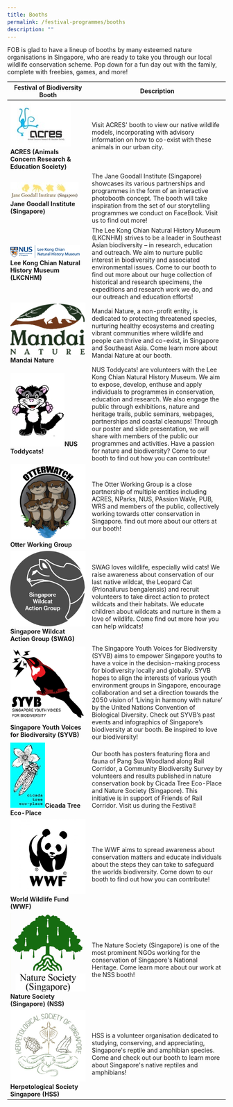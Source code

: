 ```yaml
---
title: Booths
permalink: /festival-programmes/booths
description: ""
---
```

FOB is glad to have a lineup of booths by many esteemed nature organisations in Singapore, who are ready to take you through our local wildlife conservation scheme. Pop down for a fun day out with the family, complete with freebies, games, and more!


| Festival of Biodiversity Booth| Description | 
| -------- | -------- | 
| ![](/images/Logos/ACRES%20image.jpg)**ACRES (Animals Concern Research & Education Society)** |  Visit ACRES' booth to view our native wildlife models, incorporating with advisory information on how to co-exist with these animals in our urban city.  
|![](/images/Logos/janegoodall.jpg)**Jane Goodall Institute (Singapore)** | The Jane Goodall Institute (Singapore) showcases its various partnerships and programmes in the form of an interactive photobooth concept. The booth will take inspiration from the set of our storytelling programmes we conduct on FaceBook. Visit us to find out more!|
|![](/images/Logos/LeeKongChianMuseum.png)**Lee Kong Chian Natural History Museum (LKCNHM)**|The Lee Kong Chian Natural History Museum (LKCNHM) strives to be a leader in Southeast Asian biodiversity – in research, education and outreach. We aim to nurture public interest in biodiversity and associated environmental issues. Come to our booth to find out more about our huge collection of historical and research specimens, the expeditions and research work we do, and our outreach and education efforts!
|![](/images/Logos/mandai-nature.jpg)**Mandai Nature**|Mandai Nature, a non-profit entity, is dedicated to protecting threatened species, nurturing healthy ecosystems and creating vibrant communities where wildlife and people can thrive and co-exist, in Singapore and Southeast Asia. Come learn more about Mandai Nature at our booth.
|![](/images/Logos/toddycat.jpg)**NUS Toddycats!**|NUS Toddycats! are volunteers with the Lee Kong Chian Natural History Museum. We aim to expose, develop, enthuse and apply individuals to programmes in conservation, education and research. We also engage the public through exhibitions, nature and heritage trails, public seminars, webpages, partnerships and coastal cleanups! Through our poster and slide presentation, we will share with members of the public our programmes and activities. Have a passion for nature and biodiversity? Come to our booth to find out how you can contribute!
|![](/images/Logos/otterwatch.jpg)**Otter Working Group**|The Otter Working Group is a close partnership of multiple entities including ACRES, NParks, NUS, PAssion WaVe, PUB, WRS and members of the public, collectively working towards otter conservation in Singapore. find out more about our otters at our booth!
|![](/images/Logos/swag.png)**Singapore Wildcat Action Group (SWAG)**|SWAG loves wildlife, especially wild cats! We raise awareness about conservation of our last native wildcat, the Leopard Cat (Prionailurus bengalensis) and recruit volunteers to take direct action to protect wildcats and their habitats. We educate children about wildcats and nurture in them a love of wildlife. Come find out more how you can help wildcats!
|![](/images/Logos/syvb-logo.png)**Singapore Youth Voices for Biodiversity (SYVB)**|The Singapore Youth Voices for Biodiversity (SYVB) aims to empower Singapore youths to have a voice in the decision-making process for biodiversity locally and globally. SYVB hopes to align the interests of various youth environment groups in Singapore, encourage collaboration and set a direction towards the 2050 vision of ‘Living in harmony with nature’ by the United Nations Convention of Biological Diversity. Check out SYVB’s past events and infographics of Singapore’s biodiversity at our booth. Be inspired to love our biodiversity!
|![](/images/Logos/cicada.jpg)**Cicada Tree Eco-Place**|Our booth has posters featuring flora and fauna of Pang Sua Woodland along Rail Corridor, a Community Biodiversity Survey by volunteers and results published in nature conservation book by Cicada Tree Eco-Place and Nature Society (Singapore). This initiative is in support of Friends of Rail Corridor. Visit us during the Festival!|
|![](/images/Logos/wwfsg.jpg)**World Wildlife Fund (WWF)**| The WWF aims to spread awareness about conservation matters and educate individuals about the steps they can take to safeguard the worlds biodiversity. Come down to our booth to find out how you can contribute!|
|![](/images/Logos/nsslogo.jpg)**Nature Society (Singapore) (NSS)**| The Nature Society (Singapore) is one of the most prominent NGOs working for the conservation of Singapore's National Heritage. Come learn more about our work at the NSS booth!|
|![](/images/Logos/hsslogo.jpg)**Herpetological Society Singapore (HSS)** | HSS is a volunteer organisation dedicated to studying, conserving, and appreciating, Singapore's reptile and amphibian species. Come and check out our booth to learn more about Singapore's native reptiles and amphibians!|